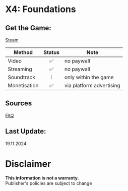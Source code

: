 # X4: Foundations

## Get the Game:
[Steam](https://store.steampowered.com/app/392160/)  

|**Method**|**Status**|**Note**|
|---|:---:|---|
|Video|✅|no paywall|
|Streaming|✅|no paywall|
|Soundtrack|❕|only within the game|
|Monetisation|✅|via platform advertising|

## Sources
[FAQ](https://www.egosoft.com/support/faq/faq_answer_en.php?answer=2192)  

## Last Update:
19.11.2024

# Disclaimer
**This information is not a warranty.**  
Publisher's policies are subject to change
